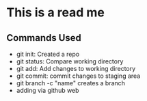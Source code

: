 # This is a read me

## Commands Used

- git init: Created a repo
- git status: Compare working directory
- git add: Add changes to working directory
- git commit: commit changes to staging area
- git branch -c "name" creates a branch
- adding via github web
